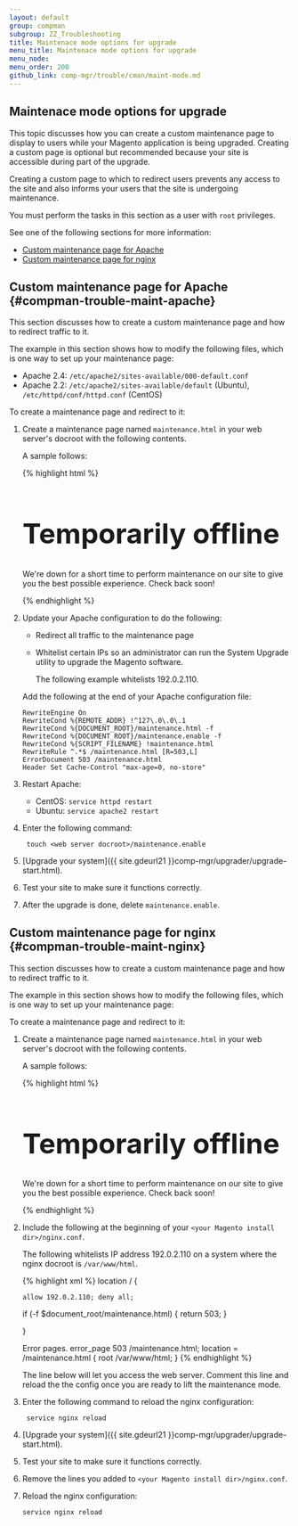 ```yaml
---
layout: default
group: compman
subgroup: ZZ_Troubleshooting
title: Maintenace mode options for upgrade
menu_title: Maintenace mode options for upgrade
menu_node: 
menu_order: 200
github_link: comp-mgr/trouble/cman/maint-mode.md
---
```


## Maintenace mode options for upgrade
This topic discusses how you can create a custom maintenance page to display to users while your Magento application is being upgraded. Creating a custom page is optional but recommended because your site is accessible during part of the upgrade.

Creating a custom page to which to redirect users prevents any access to the site and also informs your users that the site is undergoing maintenance.

<div class="bs-callout bs-callout-info" id="info">
  <p>You must perform the tasks in this section as a user with <code>root</code> privileges.</p>
</div>

See one of the following sections for more information:

*	[Custom maintenance page for Apache](#compman-trouble-maint-apache)
*	[Custom maintenance page for nginx](#compman-trouble-maint-nginx)


## Custom maintenance page for Apache {#compman-trouble-maint-apache}
This section discusses how to create a custom maintenance page and how to redirect traffic to it.

The example in this section shows how to modify the following files, which is one way to set up your maintenance page:

*	Apache 2.4: `/etc/apache2/sites-available/000-default.conf`
*	Apache 2.2: `/etc/apache2/sites-available/default` (Ubuntu), `/etc/httpd/conf/httpd.conf` (CentOS)

To create a maintenance page and redirect to it:

1.	Create a maintenance page named `maintenance.html` in your web server's docroot with the following contents.

	A sample follows:

	{% highlight html %}
	<!DOCTYPE html>
	<html>
	<head>
	<title>Temporarily Offline</title>
	<meta http-equiv="Content-Type" content="text/html; charset=UTF-8">
	<style>
	h1
	{ font-size: 50px; }

	body
	{ text-align:center; font: 20px Helvetica, sans-serif; color: #333; }

	</style>
	</head>
	<body>
	<h1>Temporarily offline</h1>
	<p>We're down for a short time to perform maintenance on our site to give you the best possible experience. Check back soon!</p>
	</body>
	</html>
	{% endhighlight %}

2.	Update your Apache configuration to do the following:

	*	Redirect all traffic to the maintenance page
	*	Whitelist certain IPs so an administrator can run the System Upgrade utility to upgrade the Magento software.

		The following example whitelists 192.0.2.110.

	Add the following at the end of your Apache configuration file:

		RewriteEngine On
		RewriteCond %{REMOTE_ADDR} !^127\.0\.0\.1
		RewriteCond %{DOCUMENT_ROOT}/maintenance.html -f
		RewriteCond %{DOCUMENT_ROOT}/maintenance.enable -f
		RewriteCond %{SCRIPT_FILENAME} !maintenance.html
		RewriteRule ^.*$ /maintenance.html [R=503,L]
		ErrorDocument 503 /maintenance.html
		Header Set Cache-Control "max-age=0, no-store"

3.	Restart Apache:

	*	CentOS: `service httpd restart`
	*	Ubuntu: `service apache2 restart`

4. Enter the following command:

		touch <web server docroot>/maintenance.enable
5.	[Upgrade your system]({{ site.gdeurl21 }}comp-mgr/upgrader/upgrade-start.html).
7.	Test your site to make sure it functions correctly.
6.	After the upgrade is done, delete `maintenance.enable`.

## Custom maintenance page for nginx {#compman-trouble-maint-nginx}
This section discusses how to create a custom maintenance page and how to redirect traffic to it.

The example in this section shows how to modify the following files, which is one way to set up your maintenance page:

To create a maintenance page and redirect to it:

1.	Create a maintenance page named `maintenance.html` in your web server's docroot with the following contents.

	A sample follows:

	{% highlight html %}
	<!DOCTYPE html>
	<html>
	<head>
	<title>Temporarily Offline</title>
	<meta http-equiv="Content-Type" content="text/html; charset=UTF-8">
	<style>
	h1
	{ font-size: 50px; }

	body
	{ text-align:center; font: 20px Helvetica, sans-serif; color: #333; }

	</style>
	</head>
	<body>
	<h1>Temporarily offline</h1>
	<p>We're down for a short time to perform maintenance on our site to give you the best possible experience. Check back soon!</p>
	</body>
	</html>
	{% endhighlight %}

2.	Include the following at the beginning of your `<your Magento install dir>/nginx.conf`.

	The following whitelists IP address 192.0.2.110 on a system where the nginx docroot is `/var/www/html`.

	{% highlight xml %}
	location / {

	    allow 192.0.2.110; deny all;

	if (-f $document_root/maintenance.html)
	{ return 503; }

	}

 	   Error pages.
 	   error_page 503 /maintenance.html;
	    location = /maintenance.html { root /var/www/html; }
	{% endhighlight %}

    The line below will let you access the web server. Comment this line and reload the
    the config once you are ready to lift the maintenance mode.

3. Enter the following command to reload the nginx configuration:

		service nginx reload

5.	[Upgrade your system]({{ site.gdeurl21 }}comp-mgr/upgrader/upgrade-start.html).
7.	Test your site to make sure it functions correctly.
6.	Remove the lines you added to `<your Magento install dir>/nginx.conf`.
5.	Reload the nginx configuration:

		service nginx reload
